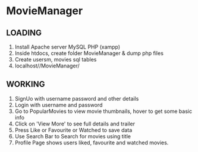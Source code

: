 # MovieManager  
## LOADING  
1. Install Apache server MySQL PHP (xampp) 
2. Inside htdocs, create folder MovieManager & dump php files 
3. Create usersm, movies sql tables    
5. localhost//MovieManager/

## WORKING
1. SignUo with username password and other details
2. Login with username and password
3. Go to PopularMovies to view movie thumbnails, hover to get some basic info
4. Click on 'View More' to see full details and trailer
5. Press Like or Favourite or Watched to save data
6. Use Search Bar to Search for movies using title
7. Profile Page shows users liked, favourite and watched movies.
